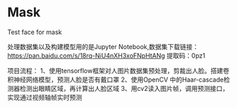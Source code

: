 # Mask
Test face for mask

处理数据集以及构建模型用的是Jupyter Notebook,数据集下载链接：https://pan.baidu.com/s/18rq-NiU4nXH3xoFNpHtANg 提取码：0pz1

项目流程：
1、使用tensorflow框架对人图片数据集预处理，剪裁出人脸。搭建卷积神经网络模型，预测人脸是否有戴口罩
2、使用OpenCV 中的Haar-cascade检测器检测出眼睛区域，再计算出人脸区域
3、用cv2读入图片帧，调用预测接口，实现通过视频轴帧实时预测

